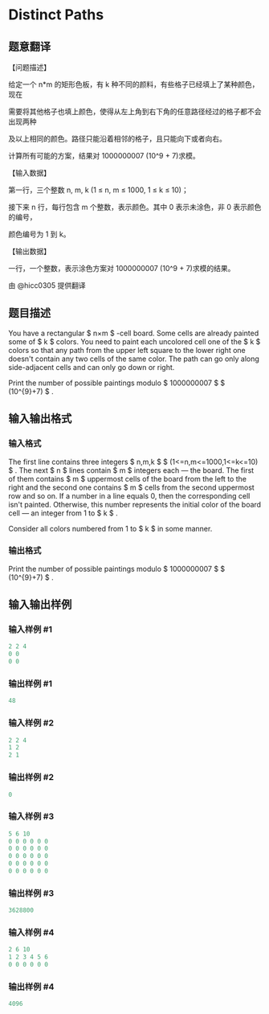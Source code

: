 # Distinct Paths

## 题意翻译

【问题描述】

给定一个 n*m 的矩形色板，有 k 种不同的颜料，有些格子已经填上了某种颜色，现在

需要将其他格子也填上颜色，使得从左上角到右下角的任意路径经过的格子都不会出现两种

及以上相同的颜色。路径只能沿着相邻的格子，且只能向下或者向右。

计算所有可能的方案，结果对 1000000007 (10^9 + 7)求模。

【输入数据】

第一行，三个整数 n, m, k (1 ≤ n, m ≤ 1000, 1 ≤ k ≤ 10)；

接下来 n 行，每行包含 m 个整数，表示颜色。其中 0 表示未涂色，非 0 表示颜色的编号，

颜色编号为 1 到 k。

【输出数据】

一行，一个整数，表示涂色方案对 1000000007 (10^9 + 7)求模的结果。

由 @hicc0305 提供翻译

## 题目描述

You have a rectangular $ n×m $ -cell board. Some cells are already painted some of $ k $ colors. You need to paint each uncolored cell one of the $ k $ colors so that any path from the upper left square to the lower right one doesn't contain any two cells of the same color. The path can go only along side-adjacent cells and can only go down or right.

Print the number of possible paintings modulo $ 1000000007 $ $ (10^{9}+7) $ .

## 输入输出格式

### 输入格式

The first line contains three integers $ n,m,k $ $ (1<=n,m<=1000,1<=k<=10) $ . The next $ n $ lines contain $ m $ integers each — the board. The first of them contains $ m $ uppermost cells of the board from the left to the right and the second one contains $ m $ cells from the second uppermost row and so on. If a number in a line equals 0, then the corresponding cell isn't painted. Otherwise, this number represents the initial color of the board cell — an integer from 1 to $ k $ .

Consider all colors numbered from 1 to $ k $ in some manner.

### 输出格式

Print the number of possible paintings modulo $ 1000000007 $ $ (10^{9}+7) $ .

## 输入输出样例

### 输入样例 #1

```cpp
2 2 4
0 0
0 0

```
### 输出样例 #1

```cpp
48

```
### 输入样例 #2

```cpp
2 2 4
1 2
2 1

```
### 输出样例 #2

```cpp
0

```
### 输入样例 #3

```cpp
5 6 10
0 0 0 0 0 0
0 0 0 0 0 0
0 0 0 0 0 0
0 0 0 0 0 0
0 0 0 0 0 0

```
### 输出样例 #3

```cpp
3628800

```
### 输入样例 #4

```cpp
2 6 10
1 2 3 4 5 6
0 0 0 0 0 0

```
### 输出样例 #4

```cpp
4096

```

